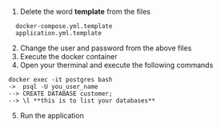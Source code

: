 
1. Delete the word **template** from the files
```
  docker-compose.yml.template
  application.yml.template
```
2. Change the user and password from the above files
3. Execute the docker container
4. Open your therminal and execute the following commands
```
docker exec -it postgres bash
->  psql -U you_user_name
--> CREATE DATABASE customer;
--> \l **this is to list your databases** 
```

5. Run the application